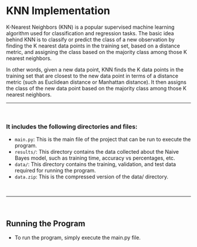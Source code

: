 # KNN Implementation

K-Nearest Neighbors (KNN) is a popular supervised machine learning algorithm used for classification and regression tasks. The basic idea behind KNN is to classify or predict the class of a new observation by finding the K nearest data points in the training set, based on a distance metric, and assigning the class based on the majority class among those K nearest neighbors.

In other words, given a new data point, KNN finds the K data points in the training set that are closest to the new data point in terms of a distance metric (such as Euclidean distance or Manhattan distance). It then assigns the class of the new data point based on the majority class among those K nearest neighbors.

---

<br>

### It includes the following directories and files:
- `main.py`: This is the main file of the project that can be run to execute the program.
- `results/`: This directory contains the data collected about the Naive Bayes model, such as training time, accuracy vs percentages, etc.
- `data/`: This directory contains the training, validation, and test data required for running the program.
- `data.zip`: This is the compressed version of the data/ directory.
<br>

---

<br>

## Running the Program
- To run the program, simply execute the main.py file.